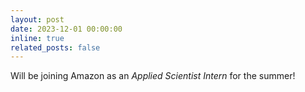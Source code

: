 ```yaml
---
layout: post
date: 2023-12-01 00:00:00
inline: true
related_posts: false
---
```


Will be joining Amazon as an *Applied Scientist Intern* for the summer!
